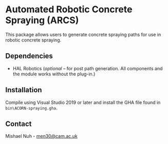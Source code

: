 # Automated Robotic Concrete Spraying (ARCS)
This package allows users to generate concrete spraying paths for use in robotic concrete spraying.

## Dependencies
* HAL Robotics (*optional* – for post path generation. All components and the module works without the plug-in.)

## Installation
Compile using Visual Studio 2019 or later and install the GHA file found in `bin\ACORN-spraying.gha`.

## Contact
Mishael Nuh - men30@cam.ac.uk